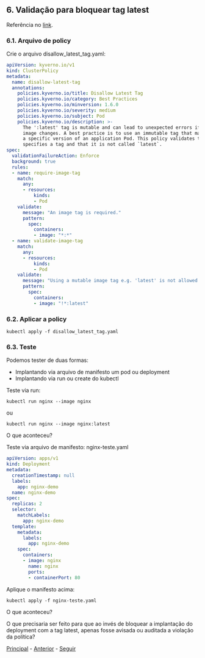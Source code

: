 ## 6. **Validação para bloquear tag latest**

Referência no [link](https://kyverno.io/policies/best-practices/disallow_latest_tag/disallow_latest_tag/).

### 6.1. Arquivo de policy

Crie o arquivo disallow_latest_tag.yaml:
```yaml
apiVersion: kyverno.io/v1
kind: ClusterPolicy
metadata:
  name: disallow-latest-tag
  annotations:
    policies.kyverno.io/title: Disallow Latest Tag
    policies.kyverno.io/category: Best Practices
    policies.kyverno.io/minversion: 1.6.0
    policies.kyverno.io/severity: medium
    policies.kyverno.io/subject: Pod
    policies.kyverno.io/description: >-
      The ':latest' tag is mutable and can lead to unexpected errors if the
      image changes. A best practice is to use an immutable tag that maps to
      a specific version of an application Pod. This policy validates that the image
      specifies a tag and that it is not called `latest`.      
spec:
  validationFailureAction: Enforce
  background: true
  rules:
  - name: require-image-tag
    match:
      any:
      - resources:
          kinds:
          - Pod
    validate:
      message: "An image tag is required."
      pattern:
        spec:
          containers:
          - image: "*:*"
  - name: validate-image-tag
    match:
      any:
      - resources:
          kinds:
          - Pod
    validate:
      message: "Using a mutable image tag e.g. 'latest' is not allowed."
      pattern:
        spec:
          containers:
          - image: "!*:latest"
```

### 6.2. **Aplicar a policy**

```shell
kubectl apply -f disallow_latest_tag.yaml
```

### 6.3. **Teste**

Podemos tester de duas formas:
- Implantando via arquivo de manifesto um pod ou deployment
- Implantando via run ou create do kubectl

Teste via run:
```shell
kubectl run nginx --image nginx
```
ou
```shell
kubectl run nginx --image nginx:latest
```
O que aconteceu?

Teste via arquivo de manifesto:
nginx-teste.yaml
```yaml
apiVersion: apps/v1
kind: Deployment
metadata:
  creationTimestamp: null
  labels:
    app: nginx-demo
  name: nginx-demo
spec:
  replicas: 2
  selector:
    matchLabels:
      app: nginx-demo
  template:
    metadata:
      labels:
        app: nginx-demo
    spec:
      containers:
      - image: nginx
        name: nginx
        ports:
        - containerPort: 80
```

Aplique o manifesto acima:
```shell
kubectl apply -f nginx-teste.yaml
```
O que aconteceu?

O que precisaria ser feito para que ao invés de bloquear a implantação do deployment com a tag latest, apenas fosse avisada ou auditada a violação da política?

[Principal](README.md) - [Anterior](validacao-basica.md) - [Seguir](policy-tag-latest-cli.md)